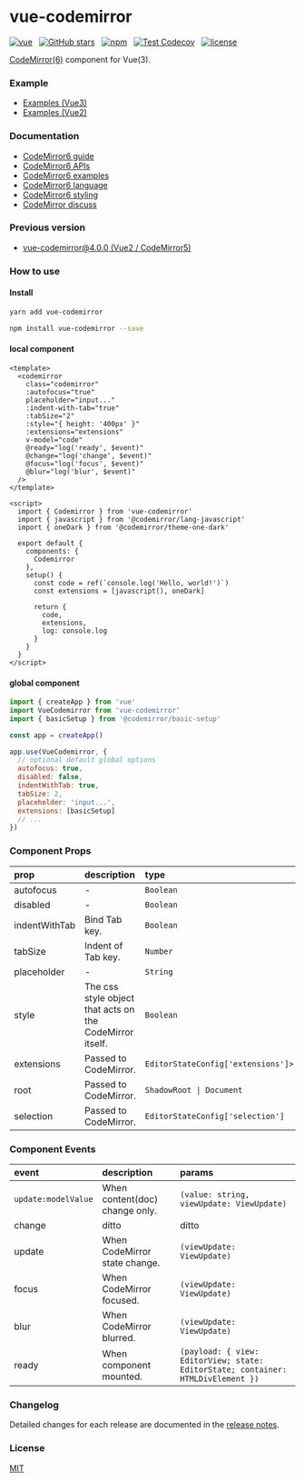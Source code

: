 # vue-codemirror

[![vue](https://img.shields.io/badge/MADE%20WITH-VUE-42a97a?style=for-the-badge&labelColor=35495d)](https://vuejs.org)
&nbsp;
[![GitHub stars](https://img.shields.io/github/stars/surmon-china/vue-codemirror.svg?style=for-the-badge)](https://github.com/surmon-china/vue-codemirror/stargazers)
&nbsp;
[![npm](https://img.shields.io/npm/v/vue-codemirror?color=c7343a&label=npm&style=for-the-badge)](https://www.npmjs.com/package/vue-codemirror)
&nbsp;
[![Test Codecov](https://img.shields.io/codecov/c/github/surmon-china/vue-codemirror?style=for-the-badge)](https://codecov.io/gh/surmon-china/vue-codemirror)
&nbsp;
[![license](https://img.shields.io/github/license/mashape/apistatus.svg?style=for-the-badge)](/LICENSE)

[CodeMirror(6)](https://codemirror.net/6/docs/) component for Vue(3).

### Example

- [Examples (Vue3)](https://github.surmon.me/vue-codemirror)
- [Examples (Vue2)](https://v1.github.surmon.me/vue-codemirror)

### Documentation

- [CodeMirror6 guide](https://codemirror.net/6/docs/guide/)
- [CodeMirror6 APIs](https://codemirror.net/6/docs/ref/)
- [CodeMirror6 examples](https://codemirror.net/6/examples/)
- [CodeMirror6 language](https://codemirror.net/6/examples/lang-package/)
- [CodeMirror6 styling](https://codemirror.net/6/examples/styling/)
- [CodeMirror discuss](https://discuss.codemirror.net/)

### Previous version

- [vue-codemirror@4.0.0 (Vue2 / CodeMirror5)](https://github.com/surmon-china/vue-codemirror/tree/v4.0.0)

### How to use

#### Install

```bash
yarn add vue-codemirror
```

```bash
npm install vue-codemirror --save
```

#### local component

```vue
<template>
  <codemirror
    class="codemirror"
    :autofocus="true"
    placeholder="input..."
    :indent-with-tab="true"
    :tabSize="2"
    :style="{ height: '400px' }"
    :extensions="extensions"
    v-model="code"
    @ready="log('ready', $event)"
    @change="log('change', $event)"
    @focus="log('focus', $event)"
    @blur="log('blur', $event)"
  />
</template>

<script>
  import { Codemirror } from 'vue-codemirror'
  import { javascript } from '@codemirror/lang-javascript'
  import { oneDark } from '@codemirror/theme-one-dark'

  export default {
    components: {
      Codemirror
    },
    setup() {
      const code = ref(`console.log('Hello, world!')`)
      const extensions = [javascript(), oneDark]

      return {
        code,
        extensions,
        log: console.log
      }
    }
  }
</script>
```

#### global component

```javascript
import { createApp } from 'vue'
import VueCodemirror from 'vue-codemirror'
import { basicSetup } from '@codemirror/basic-setup'

const app = createApp()

app.use(VueCodemirror, {
  // optional default global options
  autofocus: true,
  disabled: false,
  indentWithTab: true,
  tabSize: 2,
  placeholder: 'input...',
  extensions: [basicSetup]
  // ...
})
```

### Component Props

| prop          | description                                              | type                               | default        |
| :------------ | :------------------------------------------------------- | :--------------------------------- | :------------- |
| autofocus     | -                                                        | `Boolean`                          | `false`        |
| disabled      | -                                                        | `Boolean`                          | `false`        |
| indentWithTab | Bind Tab key.                                            | `Boolean`                          | `true`         |
| tabSize       | Indent of Tab key.                                       | `Number`                           | `2`            |
| placeholder   | -                                                        | `String`                           | `''`           |
| style         | The css style object that acts on the CodeMirror itself. | `Boolean`                          | `true`         |
| extensions    | Passed to CodeMirror.                                    | `EditorStateConfig['extensions']>` | `[basicSetup]` |
| root          | Passed to CodeMirror.                                    | `ShadowRoot \| Document`           | `undefined`    |
| selection     | Passed to CodeMirror.                                    | `EditorStateConfig['selection']`   | `undefined`    |

### Component Events

| event               | description                    | params                                                                           |
| :------------------ | :----------------------------- | :------------------------------------------------------------------------------- |
| `update:modelValue` | When content(doc) change only. | `(value: string, viewUpdate: ViewUpdate)`                                        |
| change              | ditto                          | ditto                                                                            |
| update              | When CodeMirror state change.  | `(viewUpdate: ViewUpdate)`                                                       |
| focus               | When CodeMirror focused.       | `(viewUpdate: ViewUpdate)`                                                       |
| blur                | When CodeMirror blurred.       | `(viewUpdate: ViewUpdate)`                                                       |
| ready               | When component mounted.        | `(payload: { view: EditorView; state: EditorState; container: HTMLDivElement })` |

### Changelog

Detailed changes for each release are documented in the [release notes](/CHANGELOG.md).

### License

[MIT](/LICENSE)
